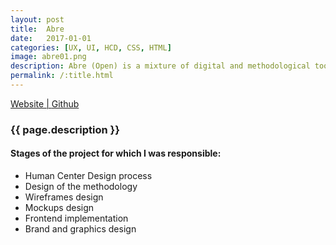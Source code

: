 ```yaml
---
layout: post
title:  Abre
date:   2017-01-01
categories: [UX, UI, HCD, CSS, HTML]
image: abre01.png
description: Abre (Open) is a mixture of digital and methodological tools that bring the work of local governments closer to neighbors, enhancing the collective construction of neighborhoods and communities.
permalink: /:title.html
---
```

<p>
<a href="https://abre.penalolen.cl/" target="_blank"><i class="fa fa-external-link-square" aria-hidden="true"></i> Website | </a>
<a href="https://github.com/ciudadanointeligente/abre" target="_blank"><i class="fa fa-github" aria-hidden="true"></i> Github</a>
</p>

<h3>{{ page.description }}</h3>

<h4>Stages of the project for which I was responsible:</h4>
<ul class="linea list-unstyled">
  <li>Human Center Design process</li>
  <li>Design of the methodology</li>
  <li>Wireframes design</li>
  <li>Mockups design</li>
  <li>Frontend implementation</li>
  <li>Brand and graphics design</li>
</ul>

<div class="main-slider">
  <div class="item"><img alt="" src="{{ site.baseurl }}img/content/abre/01.png" class="img-responsive"></div>
  <div class="item"><img alt="" src="{{ site.baseurl }}img/content/abre/02.png" class="img-responsive"></div>
</div>
